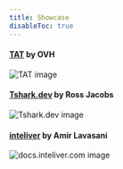 ```yaml
---
title: Showcase
disableToc: true
---
```


#### [TAT](https://ovh.github.io/tat/overview/) by OVH
![TAT image](10000/images/showcase/tat.png?width=50pc)

#### [Tshark.dev](https://tshark.dev) by Ross Jacobs
![Tshark.dev image](10000/images/showcase/tshark_dev.png?width=50pc)

#### [inteliver](https://docs.inteliver.com) by Amir Lavasani
![docs.inteliver.com image](10000/images/showcase/inteliver_docs.png?width=50pc)